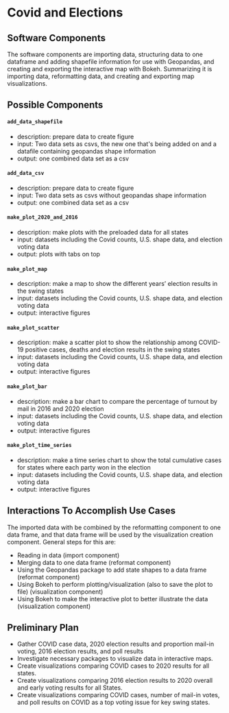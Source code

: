 # Covid and Elections

## Software Components
The software components are importing data, structuring data to one dataframe and adding shapefile information for use with Geopandas, and creating and exporting the interactive map with Bokeh. Summarizing it is importing data, reformatting data, and creating and exporting map visualizations.

## Possible Components
#### `add_data_shapefile`
- description: prepare data to create figure
- input: Two data sets as csvs, the new one that's being added on and a datafile containing geopandas shape information
- output: one combined data set as a csv
#### `add_data_csv`
- description: prepare data to create figure
- input: Two data sets as csvs without geopandas shape information
- output: one combined data set as a csv
#### `make_plot_2020_and_2016`
- description: make plots with the preloaded data for all states
- input: datasets including the Covid counts, U.S. shape data, and election voting data
- output: plots with tabs on top
#### `make_plot_map`
- description: make a map to show the different years’ election results in the swing states
- input: datasets including the Covid counts, U.S. shape data, and election voting data
- output: interactive figures
#### `make_plot_scatter`
- description: make a scatter plot to show the relationship among COVID-19 positive cases, deaths and election results in the swing states
- input: datasets including the Covid counts, U.S. shape data, and election voting data
- output: interactive figures
#### `make_plot_bar`
- description: make a bar chart to compare the percentage of turnout by mail in 2016 and 2020 election
- input: datasets including the Covid counts, U.S. shape data, and election voting data
- output: interactive figures
#### `make_plot_time_series`
- description: make a time series chart to show the total cumulative cases for states where each party won in the election
- input: datasets including the Covid counts, U.S. shape data, and election voting data
- output: interactive figures

## Interactions To Accomplish Use Cases
The imported data with be combined by the reformatting component to one data frame, and that data frame will be used by the visualization creation component. General steps for this are:
- Reading in data (import component)
- Merging data to one data frame (reformat component)
- Using the Geopandas package to add state shapes to a data frame (reformat component)
- Using Bokeh to perform plotting/visualization (also to save the plot to file) (visualization component)
- Using Bokeh to make the interactive plot to better illustrate the data (visualization component)

## Preliminary Plan
- Gather COVID case data, 2020 election results and proportion mail-in voting, 2016 election results, and poll results
- Investigate necessary packages to visualize data in interactive maps.
- Create visualizations comparing COVID cases to 2020 results for all states.
- Create visualizations comparing 2016 election results to 2020 overall and early voting results for all States.
- Create visualizations comparing COVID cases, number of mail-in votes, and poll results on COVID as a top voting issue for key swing states.
